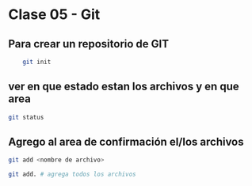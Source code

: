 #  Clase 05 - Git

## Para crear un repositorio de GIT

```sh
    git init
```

## ver en que estado estan los archivos y en que area

``` sh
git status
```

## Agrego al area de confirmación el/los archivos 

``` sh
git add <nombre de archivo>

git add. # agrega todos los archivos
```

